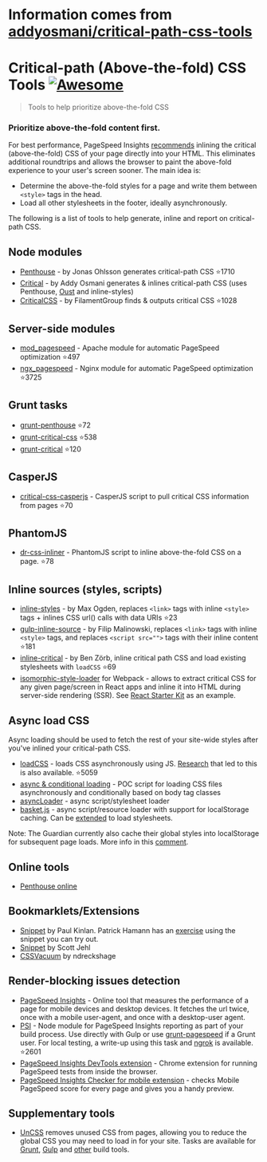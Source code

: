 # Information comes from [addyosmani/critical-path-css-tools](https://github.com/addyosmani/critical-path-css-tools)
Critical-path (Above-the-fold) CSS Tools [![Awesome](https://cdn.rawgit.com/sindresorhus/awesome/d7305f38d29fed78fa85652e3a63e154dd8e8829/media/badge.svg)](https://github.com/sindresorhus/awesome)
==========================================

> Tools to help prioritize above-the-fold CSS

### Prioritize above-the-fold content first.

For best performance, PageSpeed Insights [recommends](https://developers.google.com/speed/docs/insights/PrioritizeVisibleContent) inlining the critical (above-the-fold) CSS of your page directly into your HTML. This eliminates additional roundtrips and allows the browser to paint the above-fold experience to your user's screen sooner. The main idea is:

* Determine the above-the-fold styles for a page and write them between `<style>` tags in the head.
* Load all other stylesheets in the footer, ideally asynchronously.

The following is a list of tools to help generate, inline and report on critical-path CSS.

## Node modules


* [Penthouse](https://github.com/pocketjoso/penthouse) - by Jonas Ohlsson generates critical-path CSS :star:1710
* [Critical](https://github.com/addyosmani/critical) - by Addy Osmani generates & inlines critical-path CSS (uses Penthouse, [Oust](https://github.com/addyosmani/oust) and inline-styles)
* [CriticalCSS](https://github.com/filamentgroup/criticalcss) - by FilamentGroup finds & outputs critical CSS :star:1028


## Server-side modules

* [mod_pagespeed](https://github.com/pagespeed/mod_pagespeed) - Apache module for automatic PageSpeed optimization :star:497
* [ngx_pagespeed](https://github.com/pagespeed/ngx_pagespeed) - Nginx module for automatic PageSpeed optimization :star:3725

## Grunt tasks

* [grunt-penthouse](https://github.com/fatso83/grunt-penthouse) :star:72
* [grunt-critical-css](https://github.com/filamentgroup/grunt-criticalcss) :star:538
* [grunt-critical](https://github.com/bezoerb/grunt-critical) :star:120

## CasperJS

* [critical-css-casperjs](https://github.com/ibrennan/critical-css-casperjs) - CasperJS script to pull critical CSS information from pages :star:70

## PhantomJS

* [dr-css-inliner](https://github.com/drdk/dr-css-inliner) - PhantomJS script to inline above-the-fold CSS on a page. :star:78

## Inline sources (styles, scripts)

* [inline-styles](https://github.com/maxogden/inline-styles) - by Max Ogden, replaces `<link>` tags with inline `<style>` tags + inlines CSS url() calls with data URIs :star:23
* [gulp-inline-source](https://github.com/fmal/gulp-inline-source) - by Filip Malinowski, replaces `<link>` tags with inline `<style>` tags, and replaces `<script src="">` tags with their inline content :star:181
* [inline-critical](https://github.com/bezoerb/inline-critical) - by Ben Zörb, inline critical path CSS and load existing stylesheets with `loadCSS` :star:69
* [isomorphic-style-loader](https://github.com/kriasoft/isomorphic-style-loader/) for Webpack - allows to extract critical CSS for any given page/screen in React apps and inline it into HTML during server-side rendering (SSR). See [React Starter Kit](https://github.com/kriasoft/react-starter-kit) as an example.

## Async load CSS

Async loading should be used to fetch the rest of your site-wide styles after you've inlined your critical-path CSS.

* [loadCSS](https://github.com/filamentgroup/loadCSS) - loads CSS asynchronously using JS. [Research](https://gist.github.com/scottjehl/87176715419617ae6994) that led to this is also available. :star:5059
* [async & conditional loading](https://gist.github.com/matt-bailey/602b40c77a5d3381ff26) - POC script for loading CSS files asynchronously and conditionally based on body tag classes
* [asyncLoader](https://github.com/n0mad01/asyncLoader) - async script/stylesheet loader
* [basket.js](http://addyosmani.github.io/basket.js/) - async script/resource loader with support for localStorage caching. Can be [extended](https://github.com/andrewwakeling/basket-css-example) to load stylesheets.

Note: The Guardian currently also cache their global styles into localStorage for subsequent page loads. More info in this [comment](https://gist.github.com/scottjehl/87176715419617ae6994).

## Online tools

* [Penthouse online](https://jonassebastianohlsson.com/criticalpathcssgenerator/)

## Bookmarklets/Extensions

* [Snippet](https://gist.github.com/PaulKinlan/6284142) by Paul Kinlan. Patrick Hamann has an [exercise](http://patrickhamann.com/workshops/performance/tasks/2_Critical_Path/2_2.html) using the snippet you can try out.
* [Snippet](https://gist.github.com/scottjehl/b6129da04733e4e0f9a4) by Scott Jehl
* [CSSVacuum](https://github.com/ndreckshage/CSSVacuum) by ndreckshage

## Render-blocking issues detection

* [PageSpeed Insights](https://developers.google.com/speed/pagespeed/insights/) - Online tool that measures the performance of a page for mobile devices and desktop devices. It fetches the url twice, once with a mobile user-agent, and once with a desktop-user agent. 
* [PSI](https://github.com/addyosmani/psi) - Node module for PageSpeed Insights reporting as part of your build process. Use directly with Gulp or use [grunt-pagespeed](https://github.com/jrcryer/grunt-pagespeed) if a Grunt user. For local testing, a write-up using this task and [ngrok](http://www.jamescryer.com/2014/06/12/grunt-pagespeed-and-ngrok-locally-testing/) is available. :star:2601
* [PageSpeed Insights DevTools extension](https://chrome.google.com/webstore/detail/pagespeed-insights-by-goo/gplegfbjlmmehdoakndmohflojccocli?hl=en) - Chrome extension for running PageSpeed tests from inside the browser.
* [PageSpeed Insights Checker for mobile extension](https://chrome.google.com/webstore/detail/pagespeed-insights-checke/mkjmodmicmpjedhoekkmafdgpocdkbna?hl=en) - checks Mobile PageSpeed score for every page and gives you a handy preview.

## Supplementary tools

* [UnCSS](https://github.com/giakki/uncss) removes unused CSS from pages, allowing you to reduce the global CSS you may need to load in for your site. Tasks are available for [Grunt](https://github.com/addyosmani/grunt-uncss), [Gulp](https://github.com/ben-eb/gulp-uncss) and [other](https://addyosmani.com/blog/removing-unused-css/) build tools.


